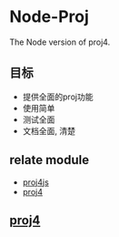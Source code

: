 Node-Proj
================
The Node version of proj4.


## 目标

* 提供全面的proj功能
* 使用简单
* 测试全面
* 文档全面, 清楚


## relate module

* [proj4js](https://npmjs.org/package/proj4js)
* [proj4](https://npmjs.org/package/proj4)

## [proj4](https://trac.osgeo.org/proj/)





